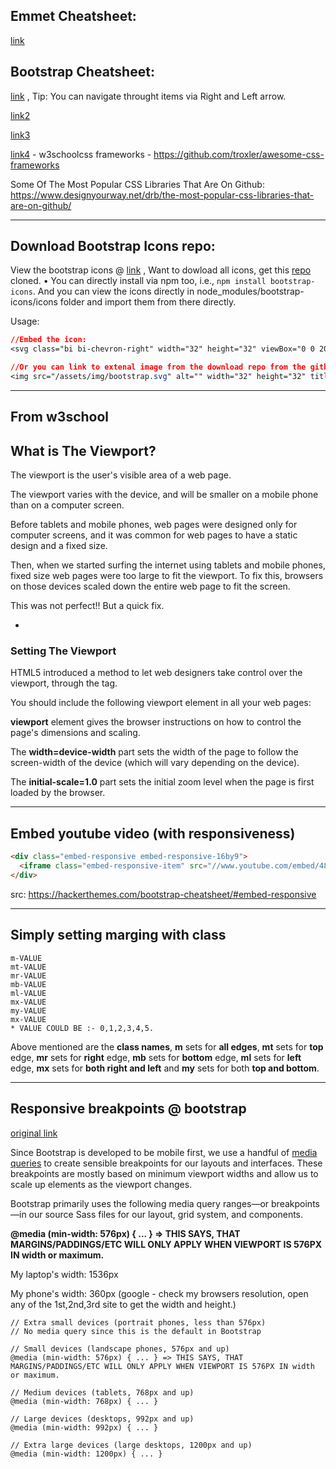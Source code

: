 

## Emmet Cheatsheet:

[link](https://docs.emmet.io/cheat-sheet/)

## Bootstrap Cheatsheet:

[link](https://hackerthemes.com/bootstrap-cheatsheet/#col-xl-1) , Tip: You can navigate throught items via Right and Left arrow.

[link2](https://www.creative-tim.com/cheatsheet/bootstrap4)

[link3](http://nrpc.gov.in/wp-content/uploads/2017/10/b4-cheat-sheet-11v400-beta1-bc.pdf)

[link4](https://www.w3schools.com/bootstrap/bootstrap_ref_all_classes.asp) - w3schoolcss frameworks - https://github.com/troxler/awesome-css-frameworks 

Some Of The Most Popular CSS Libraries That Are On Github: https://www.designyourway.net/drb/the-most-popular-css-libraries-that-are-on-github/

****

## Download Bootstrap Icons repo:

View the bootstrap icons @ [link](https://icons.getbootstrap.com/) , Want to dowload all icons, get this [repo](https://github.com/twbs/icons) cloned.
• You can directly install via npm too, i.e., `npm install bootstrap-icons`. And you can view the icons directly in node_modules/bootstrap-icons/icons folder and import them from there directly.

Usage: 

```css
//Embed the icon:
<svg class="bi bi-chevron-right" width="32" height="32" viewBox="0 0 20 20" fill="currentColor" xmlns="http://www.w3.org/2000/svg"><path fill-rule="evenodd" d="M6.646 3.646a.5.5 0 01.708 0l6 6a.5.5 0 010 .708l-6 6a.5.5 0 01-.708-.708L12.293 10 6.646 4.354a.5.5 0 010-.708z" clip-rule="evenodd"/></svg>
```

```css
//Or you can link to extenal image from the download repo from the github, or directly from the node_modules/bootstrap-icons/icons folder.
<img src="/assets/img/bootstrap.svg" alt="" width="32" height="32" title="Bootstrap">
```

***

## From w3school 

## What is The Viewport?

The viewport is the user's visible area of a web page.

The viewport varies with the device, and will be smaller on a mobile phone than on a computer screen.

Before tablets and mobile phones, web pages were designed only for computer screens, and it was common for web pages to have a static design and a fixed size.

Then, when we started surfing the internet using tablets and mobile phones, fixed size web pages were too large to fit the viewport. To fix this, browsers on those devices scaled down the entire web page to fit the screen.

This was not perfect!! But a quick fix.

*

### Setting The Viewport

HTML5 introduced a method to let web designers take control over the viewport, through the <meta> tag.

You should include the following <meta> viewport element in all your web pages:

<meta name="viewport" content="width=device-width, initial-scale=1.0">

**viewport** element gives the browser instructions on how to control the page's dimensions and scaling.


The **width=device-width** part sets the width of the page to follow the screen-width of the device (which will vary depending on the device).

The **initial-scale=1.0** part sets the initial zoom level when the page is first loaded by the browser.

***

## Embed youtube video (with responsiveness)

```html
<div class="embed-responsive embed-responsive-16by9">
  <iframe class="embed-responsive-item" src="//www.youtube.com/embed/48OJbbI0DfE" allowfullscreen=""></iframe>
</div>
```

src: https://hackerthemes.com/bootstrap-cheatsheet/#embed-responsive

***

## Simply setting marging with class

```
m-VALUE
mt-VALUE
mr-VALUE
mb-VALUE
ml-VALUE
mx-VALUE
my-VALUE 
mx-VALUE
* VALUE COULD BE :- 0,1,2,3,4,5.
```

Above mentioned are the **class names**, **m** sets for **all edges**, **mt** sets for **top** edge, **mr** sets for **right** edge, **mb** sets for **bottom** edge, **ml** sets for **left** edge, **mx** sets for **both right and left** and **my** sets for both **top and bottom**. 

***

## Responsive breakpoints @ bootstrap

[original link](https://getbootstrap.com/docs/4.0/layout/overview/#responsive-breakpoints)

Since Bootstrap is developed to be mobile first, we use a handful of [media queries](https://developer.mozilla.org/en-US/docs/Web/CSS/Media_Queries/Using_media_queries) to create sensible breakpoints for our layouts and interfaces. These breakpoints are mostly based on minimum viewport widths and allow us to scale up elements as the viewport changes.

Bootstrap primarily uses the following media query ranges—or breakpoints—in our source Sass files for our layout, grid system, and components.

**@media (min-width: 576px) { ... } => THIS SAYS, THAT MARGINS/PADDINGS/ETC WILL ONLY APPLY WHEN VIEWPORT IS 576PX IN width or maximum.**

My laptop's width: 1536px

My phone's width: 360px
(google - check my browsers resolution, open any of the 1st,2nd,3rd site to get the width and height.)

```
// Extra small devices (portrait phones, less than 576px)
// No media query since this is the default in Bootstrap

// Small devices (landscape phones, 576px and up)
@media (min-width: 576px) { ... } => THIS SAYS, THAT MARGINS/PADDINGS/ETC WILL ONLY APPLY WHEN VIEWPORT IS 576PX IN width or maximum.

// Medium devices (tablets, 768px and up)
@media (min-width: 768px) { ... }

// Large devices (desktops, 992px and up)
@media (min-width: 992px) { ... }

// Extra large devices (large desktops, 1200px and up)
@media (min-width: 1200px) { ... }
```